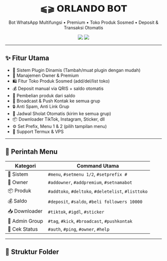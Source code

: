 <h1 align="center">⫹⫺ 𝗢𝗥𝗟𝗔𝗡𝗗𝗢 𝗕𝗢𝗧</h1>
<p align="center">
  Bot WhatsApp Multifungsi • Premium • Toko Produk Sosmed • Deposit & Transaksi Otomatis
</p>

<p align="center">
  <a href="https://wa.me/6283106346274"><img src="https://img.shields.io/badge/Owner-OrlandoOfficial-green?style=flat-square" /></a>
  <a href="https://orlando-digital.my.id"><img src="https://img.shields.io/badge/Website-Orlando%20Digital-blue?style=flat-square" /></a>
</p>

---

## ✨ Fitur Utama

- 🔰 Sistem Plugin Dinamis (Tambah/muat plugin dengan mudah)
- 👑 Manajemen Owner & Premium
- 🛍️ Fitur Toko Produk Sosmed (add/del/list toko)
- 💰 Deposit manual via QRIS + saldo otomatis
- 🛒 Pembelian produk dari saldo
- 👥 Broadcast & Push Kontak ke semua grup
- 🔒 Anti Spam, Anti Link Grup
- 🕌 Jadwal Sholat Otomatis (kirim ke semua grup)
- 📦 Downloader TikTok, Instagram, Sticker, dll
- ⚙️ Set Prefix, Menu 1 & 2 (pilih tampilan menu)
- 📡 Support Termux & VPS

---

## 🧠 Perintah Menu

| Kategori         | Command Utama                                  |
|------------------|------------------------------------------------|
| 🔧 Sistem        | `#menu`, `#setmenu 1/2`, `#setprefix #`         |
| 👑 Owner         | `#addowner`, `#addpremium`, `#setnamabot`       |
| 📦 Produk        | `#addtoko`, `#deltoko`, `#deletelist`, `#listtoko` |
| 💰 Saldo         | `#deposit`, `#saldo`, `#beli followers 10000`   |
| 📥 Downloader    | `#tiktok`, `#igdl`, `#sticker`                  |
| 📢 Admin Group   | `#tag`, `#kick`, `#broadcast`, `#pushkontak`    |
| 🔐 Cek Status    | `#auth`, `#ping`, `#owner`, `#help`             |

---

## 🧾 Struktur Folder

